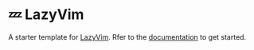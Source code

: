 # 💤 LazyVim

A starter template for [LazyVim](https://github.com/LazyVim/LazyVim).
Rfer to the [documentation](https://lazyvim.github.io/installation) to get started.
